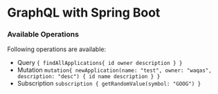# GraphQL with Spring Boot

### Available Operations
Following operations are available:

* Query `{
  findAllApplications{
  id
  owner
  description
  }
  }`
* Mutation `mutation{
  newApplication(name: "test", owner: "waqas", description: "desc") {
  id
  name
  description
  }
  }`
* Subscription `subscription {
  getRandomValue(symbol: "GOOG")
  }`




